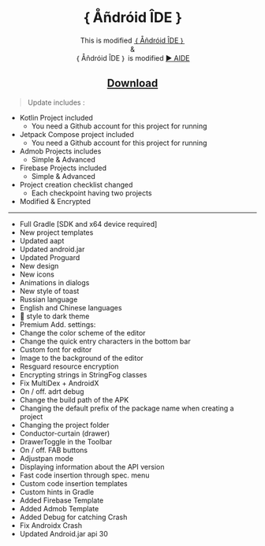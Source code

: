 <h1 align=center> ｛ Åñdróid ÎDE ｝ </h1>
<p align=center>
This is modified <a href=https://github.com/ShivaShirsath/Android-IDE.git>｛ Åñdróid ÎDE ｝ </a>
<br>&<br/>
｛ Åñdróid ÎDE ｝ is modified <a href=https://play.google.com/store/apps/details?id=com.aide.ui> ► AIDE</a>
</p>
<h2 align=center><a href="https://www.mediafire.com/file/j4x0htsnwnxz8i8/｛+Åñdróid+ÎDE+｝v3.apk">Download</a></h2>


> Update includes :

- Kotlin Project included
  + You need a Github account for this project for running
- Jetpack Compose project included
  + You need a Github account for this project for running
- Admob Projects includes
  + Simple & Advanced
- Firebase Projects included
  + Simple & Advanced
- Project creation checklist changed
  + Each checkpoint having two projects
- Modified & Encrypted

***


- Full Gradle [SDK and x64 device required]
- New project templates   
- Updated aapt    
- Updated android.jar    
- Updated Proguard    
- New design    
- New icons    
- Animations in dialogs    
- New style of toast    
- Russian language   
- English and Chinese languages 
- 🔱 style to dark theme 
- Premium Add. settings: 
- Change the color scheme of the editor 
- Change the quick entry characters in the bottom bar
- Custom font for editor 
- Image to the background of the editor 
- Resguard resource encryption 
- Encrypting strings in StringFog classes 
- Fix MultiDex + AndroidX 
- On / off. adrt debug 
- Change the build path of the APK 
- Changing the default prefix of the package name when creating a project
- Changing the project folder 
- Conductor-curtain (drawer) 
- DrawerToggle in the Toolbar 
- On / off. FAB buttons 
- Adjustpan mode 
- Displaying information about the API version 
- Fast code insertion through spec. menu 
- Custom code insertion templates 
- Custom hints in Gradle
- Added Firebase Template
- Added Admob Template
- Added Debug for catching Crash
- Fix Androidx Crash
- Updated Android.jar api 30
